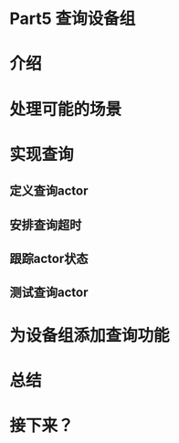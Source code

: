 # Part5 查询设备组

# 介绍

# 处理可能的场景

# 实现查询

## 定义查询actor
## 安排查询超时

## 跟踪actor状态

## 测试查询actor

# 为设备组添加查询功能

# 总结

# 接下来？